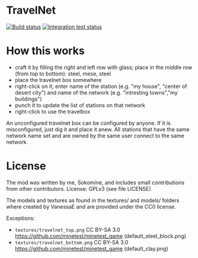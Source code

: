 # TravelNet

[![Build status](https://github.com/mt-mods/travelnet/workflows/luacheck/badge.svg)](https://github.com/mt-mods/travelnet/actions?query=workflow%3Aluacheck)
[![Integration test status](https://github.com/mt-mods/travelnet/workflows/integration-test/badge.svg)](https://github.com/mt-mods/travelnet/actions?query=workflow%3Aintegration-test)

# How this works

- craft it by filling the right and left row with glass; place in the middle row (from top to bottom): steel, mese, steel
- place the travelnet box somewhere
- right-click on it; enter name of the station (e.g. "my house", "center of desert city") and name of the network (e.g. "intresting towns","my buildings")
- punch it to update the list of stations on that network
- right-click to use the travelbox

An unconfigured travelnet box can be configured by anyone. If it is misconfigured, just dig it and place it anew.
All stations that have the same network name set and are owned by the same user connect to the same network.

# License

The mod was written by me, Sokomine, and includes small contributions from other contributors.
License: GPLv3 (see file LICENSE)

The models and textures as found in the textures/ and models/ folders where created by VanessaE
and are provided under the CC0 license.

Exceptions:

* `textures/travelnet_top.png` CC BY-SA 3.0 https://github.com/minetest/minetest_game (default_steel_block.png)
* `textures/travelnet_bottom.png` CC BY-SA 3.0 https://github.com/minetest/minetest_game (default_clay.png)
